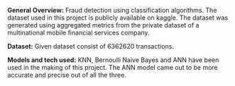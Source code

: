 **General Overview:**
Fraud detection using classification algorithms. The dataset used in this project is publicly available on kaggle. The dataset was generated using aggregated metrics from the private dataset of a multinational mobile financial services company.

**Dataset:**
Given dataset consist of 6362620 transactions. 

**Models and tech used:**
KNN, Bernoulli Naive Bayes and ANN have been used in the making of this project. The ANN model came out to be more accurate and precise out of all the three.
